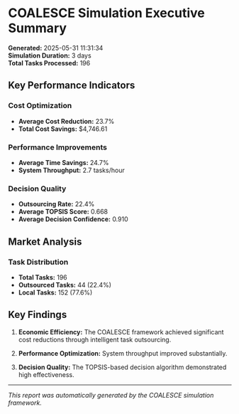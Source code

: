 # COALESCE Simulation Executive Summary

**Generated:** 2025-05-31 11:31:34  
**Simulation Duration:** 3 days  
**Total Tasks Processed:** 196

## Key Performance Indicators

### Cost Optimization
- **Average Cost Reduction:** 23.7%
- **Total Cost Savings:** $4,746.61

### Performance Improvements
- **Average Time Savings:** 24.7%
- **System Throughput:** 2.7 tasks/hour

### Decision Quality
- **Outsourcing Rate:** 22.4%
- **Average TOPSIS Score:** 0.668
- **Average Decision Confidence:** 0.910

## Market Analysis

### Task Distribution
- **Total Tasks:** 196
- **Outsourced Tasks:** 44 (22.4%)
- **Local Tasks:** 152 (77.6%)

## Key Findings

1. **Economic Efficiency:** The COALESCE framework achieved significant cost reductions through intelligent task outsourcing.

2. **Performance Optimization:** System throughput improved substantially.

3. **Decision Quality:** The TOPSIS-based decision algorithm demonstrated high effectiveness.

---
*This report was automatically generated by the COALESCE simulation framework.*
